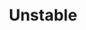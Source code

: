 ---
abv: 7.0%
alt: 
availability: Keg
bitterness: 
description: A hazy IPA coming in at 7% ABV, smooth drinking/crushable. Hopped with El Dorado and Amarillo hops. Citrusy and juicy with very little bitterness.
gravity: 
hops: 
ibu: 42
img: unstable.jpg
layout: beer
malt: 
modal-id: unstable
title: Unstable
on-tap: nope
sourness: 
style: Hazy IPA
---